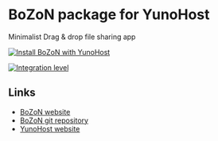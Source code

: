 # BoZoN package for YunoHost
Minimalist Drag & drop file sharing app

[![Install BoZoN with YunoHost](https://install-app.yunohost.org/install-with-yunohost.png)](https://install-app.yunohost.org/?app=bozon)

[![Integration level](https://dash.yunohost.org/integration/bozon.svg)](https://ci-apps.yunohost.org/jenkins/job/bozon%20%28Community%29/lastBuild/consoleFull) 

## Links
* [BoZoN website](http://bozon.pw)
* [BoZoN git repository](https://github.com/broncowdd/BoZoN)
* [YunoHost website](https://yunohost.org/)
